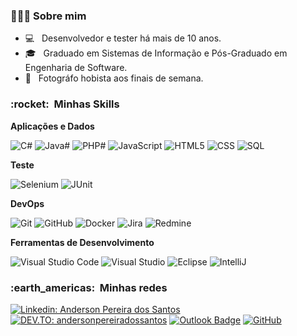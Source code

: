 <h3>👨🏾‍💻 Sobre mim </h3>

- 💻 &nbsp; Desenvolvedor e tester há mais de 10 anos.
- 🎓 &nbsp; Graduado em Sistemas de Informação e Pós-Graduado em Engenharia de Software.
- 📸 &nbsp; Fotográfo hobista aos finais de semana.
<!-- - 💼 &nbsp; Trabalhando como **desenvolvedor full-stack** na <a href="https://www.acpgroup.com.br/">ACP Group</a> -->
<h3> :rocket: &nbsp;Minhas Skills </h3>

**Aplicações e Dados**

  ![C#](https://img.shields.io/badge/C%23-333333?style=flat-square&logo=C%2B%2B&logoColor=fff)
  ![Java#](https://img.shields.io/badge/Java-333333?style=flat-square&logo=Java&logoColor=fff)
  ![PHP#](https://img.shields.io/badge/PHP-333333?style=flat-square&logo=PHP&logoColor=fff)
  ![JavaScript](https://img.shields.io/badge/-JS-333333?style=flat-square&logo=javascript)
  ![HTML5](https://img.shields.io/badge/-HTML5-333333?style=flat-square&logo=HTML5)
  ![CSS](https://img.shields.io/badge/-CSS-333333?style=flat-square&logo=CSS3&logoColor=1572B6)
  ![SQL](https://img.shields.io/badge/-SQL-333333?style=flat-square&logo=mysql&logoColor=fff)

**Teste**

  ![Selenium](https://img.shields.io/badge/-Selenium-333333?style=flat-square&logo=selenium&logoColor=fff)
  ![JUnit](https://img.shields.io/badge/-Junit-333333?style=flat-square&logo=junit&logoColor=fff)
  
**DevOps**

  ![Git](https://img.shields.io/badge/-Git-333333?style=flat-square&logo=git)
  ![GitHub](https://img.shields.io/badge/-GitHub-333333?style=flat-square&logo=github)
  ![Docker](https://img.shields.io/badge/-Docker-333333?style=flat-square&logo=docker)
  ![Jira](https://img.shields.io/badge/-Jira-333333?style=flat-square&logo=jira)
  ![Redmine](https://img.shields.io/badge/-Redmine-333333?style=flat-square&logo=redmine)

**Ferramentas de Desenvolvimento**

  ![Visual Studio Code](https://img.shields.io/badge/-Visual%20Studio%20Code-333333?style=flat-square&logo=visual-studio-code&logoColor=007ACC)
  ![Visual Studio](https://img.shields.io/badge/-Visual%20Studio-333333?style=flat-square&logo=visual-studio&logoColor=FFF)
  ![Eclipse](https://img.shields.io/badge/-Eclipse-333333?style=flat-square&logo=eclipse-ide&logoColor=fff)
  ![IntelliJ](https://img.shields.io/badge/-IntelliJ-333333?style=flat-square&logo=IntelliJIDEA)

<h3> :earth_americas: &nbsp;Minhas redes </h3> 

[![Linkedin: Anderson Pereira dos Santos](https://img.shields.io/badge/-andersonpereirasantos-blue?style=flat-square&logo=Linkedin&logoColor=white&link=andersonpereirasantos)](https://www.linkedin.com/in/andersonpereirasantos/)
[![DEV.TO: andersonpereiradossantos](https://img.shields.io/badge/-andersonpereiradossantos-333333?style=flat-square&logo=dev.to&logoColor=white&link=andersonpereirasantos)](https://dev.to/andersonpereiradossantos)
[![Outlook Badge](https://img.shields.io/badge/-andersonpereiradossantos@outlook.com-0173c7?style=flat-square&logo=Gmail&logoColor=white&link=mailto:andersonpereiradossantos@outlook.com)](mailto:andersonpereiradossantos@outlook.com)
[![GitHub](https://img.shields.io/github/followers/andersonpereiradossantos?label=Seguir&style=social)](https://github.com/andersonpereiradossantos)
